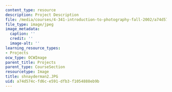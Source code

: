 ```yaml
---
content_type: resource
description: Project Description
file: /media/courses/4-341-introduction-to-photography-fall-2002/a74d574cfd6ce591dfb3f1054888eb9b_shnayderman2.JPG
file_type: image/jpeg
image_metadata:
  caption: ''
  credit: ''
  image-alt: ''
learning_resource_types:
- Projects
ocw_type: OCWImage
parent_title: Projects
parent_type: CourseSection
resourcetype: Image
title: shnayderman2.JPG
uid: a74d574c-fd6c-e591-dfb3-f1054888eb9b
---
```

